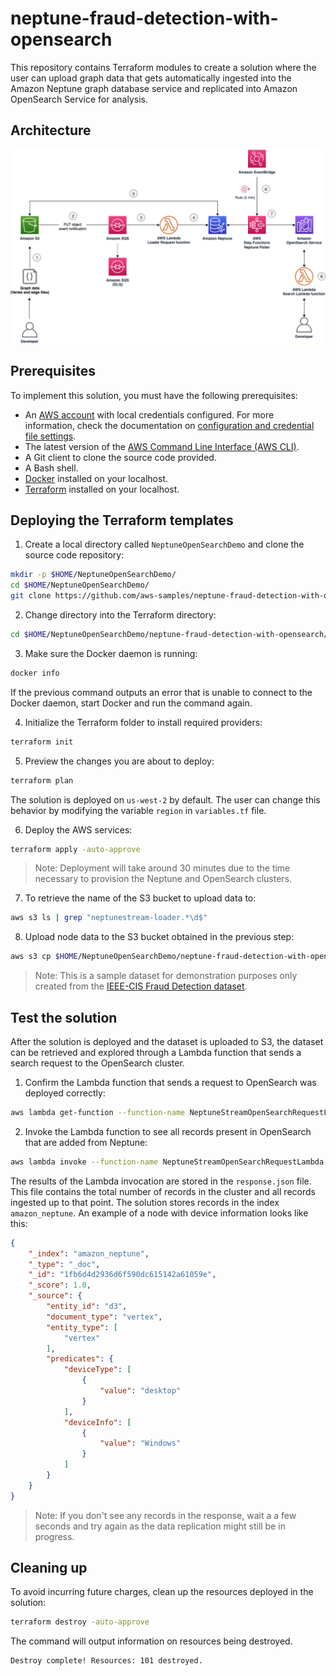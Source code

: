 <!---
Copyright 2022 Amazon.com, Inc. or its affiliates. All Rights #Reserved.

This library is licensed under the MIT-0 License. See the LICENSE file.

or in the "license" file accompanying this file. This file is distributed on an "AS IS"
BASIS, WITHOUT WARRANTIES OR CONDITIONS OF ANY KIND, either express or implied. See the
License for the specific language governing permissions and limitations under the License.
--->

# neptune-fraud-detection-with-opensearch

This repository contains Terraform modules to create a solution where the user can upload graph data that gets automatically ingested into the Amazon Neptune graph database service and replicated into Amazon OpenSearch Service for analysis.

## Architecture

![Architecture Diagram](documents/architecture_diagram.png)

## Prerequisites
To implement this solution, you must have the following prerequisites:
- An [AWS account](https://portal.aws.amazon.com/billing/signup#/start/email) with local credentials configured. For more information, check the documentation on [configuration and credential file settings](https://docs.aws.amazon.com/cli/latest/userguide/cli-configure-files.html).
- The latest version of the [AWS Command Line Interface (AWS CLI)](https://docs.aws.amazon.com/cli/latest/userguide/getting-started-install.html).
- A Git client to clone the source code provided.
- A Bash shell.
- [Docker](https://docs.docker.com/get-docker/) installed on your localhost.
- [Terraform](https://developer.hashicorp.com/terraform/tutorials/aws-get-started/install-cli) installed on your localhost.

## Deploying the Terraform templates

1. Create a local directory called `NeptuneOpenSearchDemo` and clone the source code repository:

```bash
mkdir -p $HOME/NeptuneOpenSearchDemo/
cd $HOME/NeptuneOpenSearchDemo/
git clone https://github.com/aws-samples/neptune-fraud-detection-with-opensearch.git
```

2. Change directory into the Terraform directory:

```bash
cd $HOME/NeptuneOpenSearchDemo/neptune-fraud-detection-with-opensearch/terraform
```

3. Make sure the Docker daemon is running:

```bash
docker info
```

If the previous command outputs an error that is unable to connect to the Docker daemon, start Docker and run the command again.

4. Initialize the Terraform folder to install required providers:

```bash
terraform init
```

5. Preview the changes you are about to deploy:

```bash
terraform plan
```

The solution is deployed on `us-west-2` by default. The user can change this behavior by modifying the variable `region` in `variables.tf` file.

6. Deploy the AWS services:

```bash
terraform apply -auto-approve
```

> Note: Deployment will take around 30 minutes due to the time necessary to provision the Neptune and OpenSearch clusters.

7. To retrieve the name of the S3 bucket to upload data to:
```bash
aws s3 ls | grep "neptunestream-loader.*\d$"
```

8. Upload node data to the S3 bucket obtained in the previous step:
```bash
aws s3 cp $HOME/NeptuneOpenSearchDemo/neptune-fraud-detection-with-opensearch/data s3://neptunestream-loader-us-west-2-123456789012 --recursive
```
> Note: This is a sample dataset for demonstration purposes only created from the [IEEE-CIS Fraud Detection dataset](https://www.kaggle.com/c/ieee-fraud-detection/data).

## Test the solution

After the solution is deployed and the dataset is uploaded to S3, the dataset can be retrieved and explored through a Lambda function that sends a search request to the OpenSearch cluster.

1. Confirm the Lambda function that sends a request to OpenSearch was deployed correctly:

```bash
aws lambda get-function --function-name NeptuneStreamOpenSearchRequestLambda --query 'Configuration.[FunctionName, State]'
```

2. Invoke the Lambda function to see all records present in OpenSearch that are added from Neptune:

```bash
aws lambda invoke --function-name NeptuneStreamOpenSearchRequestLambda response.json
```

The results of the Lambda invocation are stored in the `response.json` file. This file contains the total number of records in the cluster and all records ingested up to that point. The solution stores records in the index `amazon_neptune`. An example of a node with device information looks like this:
```json
{
	"_index": "amazon_neptune",
    "_type": "_doc",
    "_id": "1fb6d4d2936d6f590dc615142a61059e",
    "_score": 1.0,
    "_source": {
        "entity_id": "d3",
        "document_type": "vertex",
        "entity_type": [
            "vertex"
        ],
        "predicates": {
            "deviceType": [
                {
                    "value": "desktop"
                }
            ],
            "deviceInfo": [
                {
                    "value": "Windows"
                }
            ]
        }
    }
}

```

>Note: If you don't see any records in the response, wait a a few seconds and try again as the data replication might still be in progress.

## Cleaning up

To avoid incurring future charges, clean up the resources deployed in the solution:

```bash
terraform destroy -auto-approve
```

The command will output information on resources being destroyed.

```bash
Destroy complete! Resources: 101 destroyed.
```
